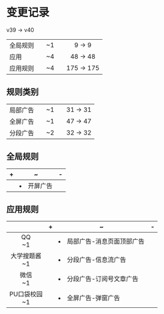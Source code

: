 # 变更记录

v39 -> v40

||||||
|-|:-:|:-:|:-:|:-:|
|全局规则||~1||9 -> 9|
|应用||~4||48 -> 48|
|应用规则||~4||175 -> 175|

## 规则类别

||||||
|-|:-:|:-:|:-:|:-:|
|局部广告||~1||31 -> 31|
|全屏广告||~1||47 -> 47|
|分段广告||~2||32 -> 32|

## 全局规则

|+|~|-|
|-|-|-|
||<li>开屏广告||

## 应用规则

||+|~|-|
|:-:|-|-|-|
|QQ<br>~1||<li>局部广告-消息页面顶部广告||
|大学搜题酱<br>~1||<li>分段广告-信息流广告||
|微信<br>~1||<li>分段广告-订阅号文章广告||
|PU口袋校园<br>~1||<li>全屏广告-弹窗广告||
